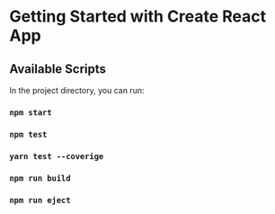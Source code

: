 # Getting Started with Create React App

## Available Scripts

In the project directory, you can run:

### `npm start`

### `npm test`
### `yarn test --coverige`
### `npm run build`
### `npm run eject`
